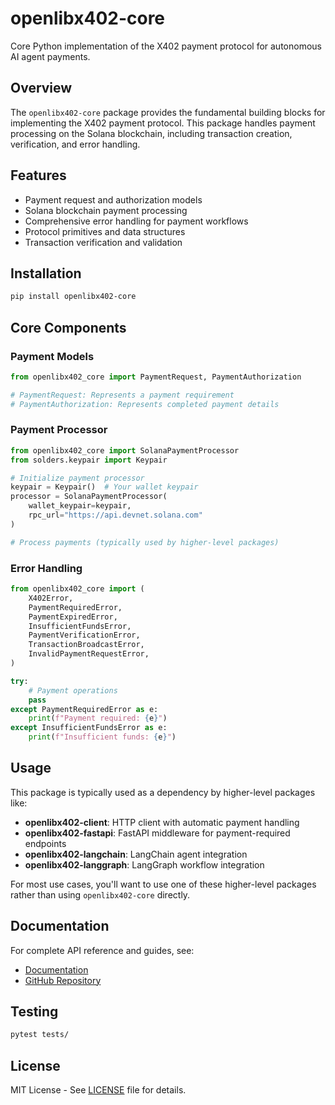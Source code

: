 # openlibx402-core

Core Python implementation of the X402 payment protocol for autonomous AI agent payments.

## Overview

The `openlibx402-core` package provides the fundamental building blocks for implementing the X402 payment protocol. This package handles payment processing on the Solana blockchain, including transaction creation, verification, and error handling.

## Features

- Payment request and authorization models
- Solana blockchain payment processing
- Comprehensive error handling for payment workflows
- Protocol primitives and data structures
- Transaction verification and validation

## Installation

```bash
pip install openlibx402-core
```

## Core Components

### Payment Models

```python
from openlibx402_core import PaymentRequest, PaymentAuthorization

# PaymentRequest: Represents a payment requirement
# PaymentAuthorization: Represents completed payment details
```

### Payment Processor

```python
from openlibx402_core import SolanaPaymentProcessor
from solders.keypair import Keypair

# Initialize payment processor
keypair = Keypair()  # Your wallet keypair
processor = SolanaPaymentProcessor(
    wallet_keypair=keypair,
    rpc_url="https://api.devnet.solana.com"
)

# Process payments (typically used by higher-level packages)
```

### Error Handling

```python
from openlibx402_core import (
    X402Error,
    PaymentRequiredError,
    PaymentExpiredError,
    InsufficientFundsError,
    PaymentVerificationError,
    TransactionBroadcastError,
    InvalidPaymentRequestError,
)

try:
    # Payment operations
    pass
except PaymentRequiredError as e:
    print(f"Payment required: {e}")
except InsufficientFundsError as e:
    print(f"Insufficient funds: {e}")
```

## Usage

This package is typically used as a dependency by higher-level packages like:

- **openlibx402-client**: HTTP client with automatic payment handling
- **openlibx402-fastapi**: FastAPI middleware for payment-required endpoints
- **openlibx402-langchain**: LangChain agent integration
- **openlibx402-langgraph**: LangGraph workflow integration

For most use cases, you'll want to use one of these higher-level packages rather than using `openlibx402-core` directly.

## Documentation

For complete API reference and guides, see:
- [Documentation](https://docs.openlibx402.org)
- [GitHub Repository](https://github.com/openlibx402/openlibx402)

## Testing

```bash
pytest tests/
```

## License

MIT License - See [LICENSE](LICENSE) file for details.
